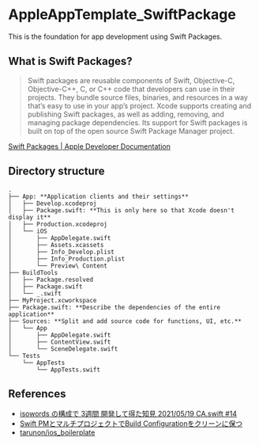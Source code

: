 # AppleAppTemplate_SwiftPackage

This is the foundation for app development using Swift Packages.

## What is Swift Packages?

> Swift packages are reusable components of Swift, Objective-C, Objective-C++, C, or C++ code that developers can use in their projects. They bundle source files, binaries, and resources in a way that’s easy to use in your app’s project. 
Xcode supports creating and publishing Swift packages, as well as adding, removing, and managing package dependencies. Its support for Swift packages is built on top of the open source Swift Package Manager project.

[Swift Packages | Apple Developer Documentation](https://developer.apple.com/documentation/swift_packages)

## Directory structure
```
.
├── App: **Application clients and their settings**
│   ├── Develop.xcodeproj
│   ├── Package.swift: **This is only here so that Xcode doesn't display it**
│   ├── Production.xcodeproj
│   └── iOS
│       ├── AppDelegate.swift
│       ├── Assets.xcassets
│       ├── Info_Develop.plist
│       ├── Info_Production.plist
│       └── Preview\ Content
├── BuildTools
│   ├── Package.resolved
│   ├── Package.swift
│   └── _.swift
├── MyProject.xcworkspace
├── Package.swift: **Describe the dependencies of the entire application**
├── Sources: **Split and add source code for functions, UI, etc.**
│   └── App
│       ├── AppDelegate.swift
│       ├── ContentView.swift
│       └── SceneDelegate.swift
└── Tests
    └── AppTests
        └── AppTests.swift
```

## References
* [isowords の構成で 3週間 開発して得た知見 2021/05/19 CA.swift #14](https://speakerdeck.com/ryitto/ca-dot-swift-number-14)
* [Swift PMとマルチプロジェクトでBuild Configurationをクリーンに保つ](https://www.notion.so/Swift-PM-Build-Configuration-4f14ceac795a4338a5a44748adfeaa40)
* [tarunon/ios_boilerplate](https://github.com/tarunon/ios_boilerplate)


